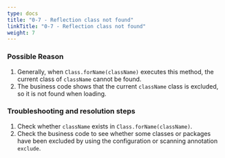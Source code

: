 ```yaml
---
type: docs
title: "0-7 - Reflection class not found"
linkTitle: "0-7 - Reflection class not found"
weight: 7
---
```



### Possible Reason

1. Generally, when `Class.forName(className)` executes this method, the current class of `className` cannot be found.
2. The business code shows that the current `className` class is excluded, so it is not found when loading.

### Troubleshooting and resolution steps

1. Check whether `className` exists in `Class.forName(className)`.
2. Check the business code to see whether some classes or packages have been excluded by using the configuration or scanning annotation `exclude`.

<p style="margin-top: 3rem;"> </p>